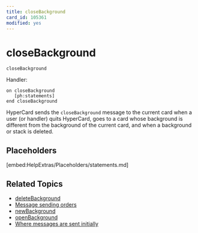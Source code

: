 ```yaml
---
title: closeBackground
card_id: 105361
modified: yes
---
```


# closeBackground

`closeBackground`

Handler:

```
on closeBackground
   [ph:statements]
end closeBackground
```

HyperCard sends the `closeBackground` message to the current card when a user (or handler) quits HyperCard, goes to a card whose background is different from the background of the current card, and when a background or stack is deleted.

## Placeholders

[embed:HelpExtras/Placeholders/statements.md]

## Related Topics

* [deleteBackground](/HyperTalkReference/systemmessages/deleteBackground)
* [Message sending orders](/HyperTalkReference/systemmessages/Message-sending-orders)
* [newBackground](/HyperTalkReference/systemmessages/newBackground)
* [openBackground](/HyperTalkReference/systemmessages/openBackground)
* [Where messages are sent initially](/HyperTalkReference/systemmessages/Where-messages-are-sent-initially)
